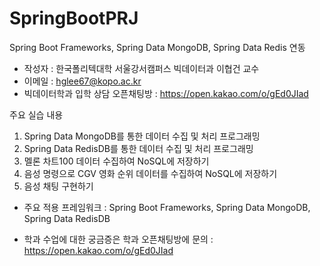 # SpringBootPRJ
Spring Boot Frameworks, Spring Data MongoDB, Spring Data Redis 연동

* 작성자 : 한국폴리텍대학 서울강서캠퍼스 빅데이터과 이협건 교수
* 이메일 : hglee67@kopo.ac.kr
* 빅데이터학과 입학 상담 오픈채팅방 : https://open.kakao.com/o/gEd0JIad

주요 실습 내용
1. Spring Data MongoDB를 통한 데이터 수집 및 처리 프로그래밍
2. Spring Data RedisDB를 통한 데이터 수집 및 처리 프로그래밍
3. 멜론 차트100 데이터 수집하여 NoSQL에 저장하기
4. 음성 명령으로 CGV 영화 순위 데이터를 수집하여 NoSQL에 저장하기
5. 음성 채팅 구현하기

* 주요 적용 프레임워크 : Spring Boot Frameworks, Spring Data MongoDB, Spring Data RedisDB

* 학과 수업에 대한 궁금증은 학과 오픈채팅방에 문의 : https://open.kakao.com/o/gEd0JIad
